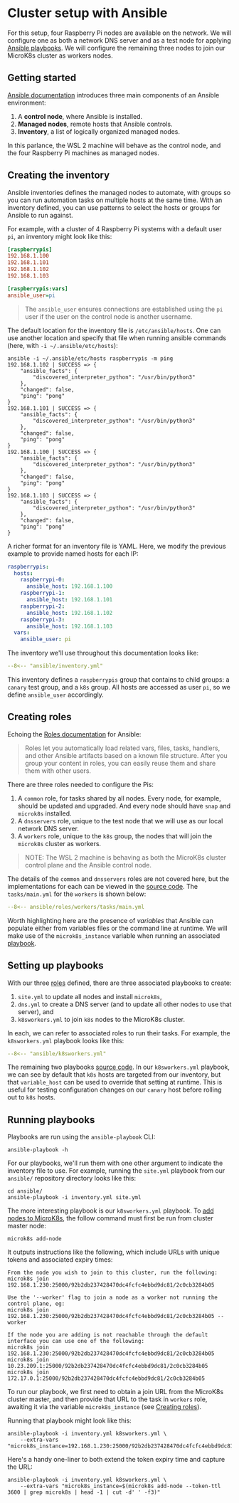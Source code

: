 # Cluster setup with Ansible

For this setup, four Raspberry Pi nodes are available on the network. We
will configure one as both a network DNS server and as a test node for
applying
[Ansible playbooks](https://docs.ansible.com/ansible/latest/playbook_guide/playbooks_intro.html).
We will configure the remaining three nodes to join our MicroK8s cluster
as workers nodes.

## Getting started

[Ansible documentation](https://docs.ansible.com/ansible/latest/getting_started/index.html)
introduces three main components of an Ansible environment:

1. A **control node**, where Ansible is installed.
2. **Managed nodes**, remote hosts that Ansible controls.
3. **Inventory**, a list of logically organized managed nodes.

In this parlance, the WSL 2 machine will behave as the control node, and the
four Raspberry Pi machines as managed nodes.

## Creating the inventory

Ansible inventories defines the managed nodes to automate, with groups so you
can run automation tasks on multiple hosts at the same time. With an inventory
defined, you can use patterns to select the hosts or groups for Ansible to run
against.

For example, with a cluster of 4 Raspberry Pi systems with a default user `pi`,
an inventory might look like this:

```ini
[raspberrypis]
192.168.1.100
192.168.1.101
192.168.1.102
192.168.1.103

[raspberrypis:vars]
ansible_user=pi
```

> The `ansible_user` ensures connections are established using the `pi` user
> if the user on the control node is another username.

The default location for the inventory file is `/etc/ansible/hosts`.
One can use another location and specify that file when running ansible
commands (here, with `-i ~/.ansible/etc/hosts`):

```shell
ansible -i ~/.ansible/etc/hosts raspberrypis -m ping
192.168.1.102 | SUCCESS => {
    "ansible_facts": {
        "discovered_interpreter_python": "/usr/bin/python3"
    },
    "changed": false,
    "ping": "pong"
}
192.168.1.101 | SUCCESS => {
    "ansible_facts": {
        "discovered_interpreter_python": "/usr/bin/python3"
    },
    "changed": false,
    "ping": "pong"
}
192.168.1.100 | SUCCESS => {
    "ansible_facts": {
        "discovered_interpreter_python": "/usr/bin/python3"
    },
    "changed": false,
    "ping": "pong"
}
192.168.1.103 | SUCCESS => {
    "ansible_facts": {
        "discovered_interpreter_python": "/usr/bin/python3"
    },
    "changed": false,
    "ping": "pong"
}
```

A richer format for an inventory file is YAML. Here, we modify the previous
example to provide named hosts for each IP:

```yaml
raspberrypis:
  hosts:
    raspberrypi-0:
      ansible_host: 192.168.1.100
    raspberrypi-1:
      ansible_host: 192.168.1.101
    raspberrypi-2:
      ansible_host: 192.168.1.102
    raspberrypi-3:
      ansible_host: 192.168.1.103
  vars:
    ansible_user: pi
```

The inventory we'll use throughout this documentation looks like:

```yaml
--8<-- "ansible/inventory.yml"
```

This inventory defines a `raspberrypis` group that contains to child groups:
a `canary` test group, and a `k8s` group. All hosts are accessed as user `pi`,
so we define `ansible_user` accordingly.

## Creating roles

Echoing the
[Roles documentation](https://docs.ansible.com/ansible/latest/playbook_guide/playbooks_reuse_roles.html)
for Ansible:

> Roles let you automatically load related vars, files, tasks, handlers, and
> other Ansible artifacts based on a known file structure. After you group your
> content in roles, you can easily reuse them and share them with other users.

There are three roles needed to configure the Pis:

1. A `common` role, for tasks shared by all nodes. Every node, for example,
   should be updated and upgraded. And every node should have `snap` and
   `microk8s` installed.
2. A `dnsservers` role, unique to the test node that we will use as our
   local network DNS server.
3. A `workers` role, unique to the `k8s` group, the nodes that will join
   the `microk8s` cluster as workers.

> NOTE: The WSL 2 machine is behaving as both the MicroK8s cluster control
> plane and the Ansible control node.

The details of the `common` and `dnsservers` roles are not covered here, but
the implementations for each can be viewed in the
[source code](https://github.com/McClunatic/k8s-learning/tree/main/ansible/roles).
The `tasks/main.yml` for the `workers` is shown below:

```yaml
--8<-- ansible/roles/workers/tasks/main.yml
```

Worth highlighting here are the presence of *variables* that Ansible can
populate either from variables files or the command line at runtime. We will
make use of the `microk8s_instance` variable when running an associated
[playbook](#setting-up-playbooks).

## Setting up playbooks

With our three [roles](#creating-roles) defined, there are three associated
playbooks to create:

1. `site.yml` to update all nodes and install `microk8s`,
2. `dns.yml` to create a DNS server (and to update all other nodes to use
   that server), and
3. `k8sworkers.yml` to join `k8s` nodes to the MicroK8s cluster.

In each, we can refer to associated roles to run their tasks. For example,
the `k8sworkers.yml` playbook looks like this:

```yaml
--8<-- "ansible/k8sworkers.yml"
```

The remaining two playbooks
[source code](https://github.com/McClunatic/k8s-learning/tree/main/ansible/roles).
In our `k8sworkers.yml` playbook, we can see by default that `k8s` hosts are
targeted from our inventory, but that `variable_host` can be used to
override that setting at runtime. This is useful for testing configuration
changes on our `canary` host before rolling out to `k8s` hosts.

## Running playbooks

Playbooks are run using the `ansible-playbook` CLI:

```shell
ansible-playbook -h
```

For our playbooks, we'll run them with one other argument to indicate the
inventory file to use. For example, running the `site.yml` playbook
from our `ansible/` repository directory looks like this:

```shell
cd ansible/
ansible-playbook -i inventory.yml site.yml
```

The more interesting playbook is our `k8sworkers.yml` playbook. To
[add nodes to MicroK8s](https://microk8s.io/docs/clustering), the
follow command must first be run from cluster master node:

```shell
microk8s add-node
```

It outputs instructions like the following, which include URLs with unique
tokens and associated expiry times:

```shell
From the node you wish to join to this cluster, run the following:
microk8s join 192.168.1.230:25000/92b2db237428470dc4fcfc4ebbd9dc81/2c0cb3284b05

Use the '--worker' flag to join a node as a worker not running the control plane, eg:
microk8s join 192.168.1.230:25000/92b2db237428470dc4fcfc4ebbd9dc81/2c0cb3284b05 --worker

If the node you are adding is not reachable through the default interface you can use one of the following:
microk8s join 192.168.1.230:25000/92b2db237428470dc4fcfc4ebbd9dc81/2c0cb3284b05
microk8s join 10.23.209.1:25000/92b2db237428470dc4fcfc4ebbd9dc81/2c0cb3284b05
microk8s join 172.17.0.1:25000/92b2db237428470dc4fcfc4ebbd9dc81/2c0cb3284b05
```

To run our playbook, we first need to obtain a join URL from the MicroK8s
cluster master, and then provide that URL to the task in `workers` role,
awaiting it via the variable `microk8s_instance`
(see [Creating roles](#creating-roles)).

Running that playbook might look like this:

```shell
ansible-playbook -i inventory.yml k8sworkers.yml \
    --extra-vars "microk8s_instance=192.168.1.230:25000/92b2db237428470dc4fcfc4ebbd9dc81/2c0cb3284b05"
```

Here's a handy one-liner to both extend the token expiry time and capture the
URL:

```shell
ansible-playbook -i inventory.yml k8sworkers.yml \
    --extra-vars "microk8s_instance=$(microk8s add-node --token-ttl 3600 | grep microk8s | head -1 | cut -d' ' -f3)"
```
